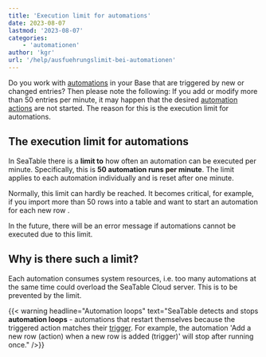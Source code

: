 ```yaml
---
title: 'Execution limit for automations'
date: 2023-08-07
lastmod: '2023-08-07'
categories:
    - 'automationen'
author: 'kgr'
url: '/help/ausfuehrungslimit-bei-automationen'
---
```


Do you work with [automations](https://seatable.io/en/docs/automationen/funktionsweise-von-automationen/) in your Base that are triggered by new or changed entries? Then please note the following: If you add or modify more than 50 entries per minute, it may happen that the desired [automation actions](https://seatable.io/en/docs/automationen/automations-aktionen/) are not started. The reason for this is the execution limit for automations.

## The execution limit for automations

In SeaTable there is a **limit to** how often an automation can be executed per minute. Specifically, this is **50 automation runs per minute**. The limit applies to each automation individually and is reset after one minute.

Normally, this limit can hardly be reached. It becomes critical, for example, if you import more than 50 rows into a table and want to start an automation for each new row .

In the future, there will be an error message if automations cannot be executed due to this limit.

## Why is there such a limit?

Each automation consumes system resources, i.e. too many automations at the same time could overload the SeaTable Cloud server. This is to be prevented by the limit.

{{< warning  headline="Automation loops"  text="SeaTable detects and stops **automation loops** - automations that restart themselves because the triggered action matches their [trigger](https://seatable.io/en/docs/automationen/automations-trigger/). For example, the automation 'Add a new row (action) when a new row is added (trigger)' will stop after running once." />}}
